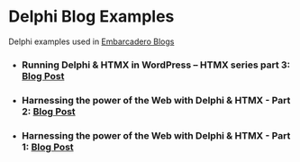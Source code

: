 # Delphi Blog Examples
Delphi examples used in [Embarcadero Blogs](https://blogs.embarcadero.com) 

- ### Running Delphi & HTMX in WordPress – HTMX series part 3: [Blog Post](https://blogs.embarcadero.com/harnessing-the-power-of-the-web-with-delphi-htmx/)
- ### Harnessing the power of the Web with Delphi & HTMX - Part 2: [Blog Post](https://blogs.embarcadero.com/harnessing-the-power-of-the-web-with-delphi-htmx-part-2/)
- ### Harnessing the power of the Web with Delphi & HTMX - Part 1: [Blog Post](https://blogs.embarcadero.com/harnessing-the-power-of-the-web-with-delphi-htmx/)

